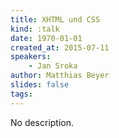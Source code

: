 ```yaml
---
title: XHTML und CSS
kind: :talk
date: 1970-01-01
created_at: 2015-07-11
speakers:
    - Jan Sroka
author: Matthias Beyer
slides: false
tags:
---
```


No description.
